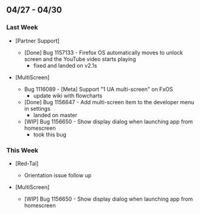 ## 04/27 - 04/30 ##

### Last Week ###

* [Partner Support]
    - [Done] Bug 1157133 - Firefox OS automatically moves to unlock screen and the YouTube video starts playing
        - fixed and landed on v2.1s

* [MultiScreen]
    - Bug 1116089 - [Meta] Support "1 UA multi-screen" on FxOS
        - update wiki with flowcharts
    - [Done] Bug 1156647 - Add multi-screen item to the developer menu in settings
        - landed on master
    - [WIP] Bug 1156650 - Show display dialog when launching app from homescreen
        - took this bug

### This Week ###

* [Red-Tai]
    - Orientation issue follow up

* [MultiScreen]
    - [WIP] Bug 1156650 - Show display dialog when launching app from homescreen
